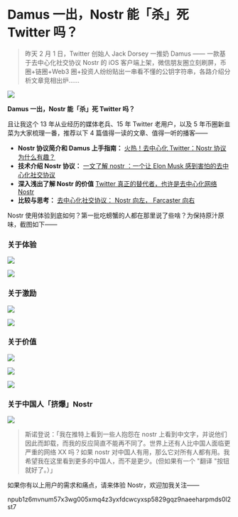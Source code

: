 # Damus 一出，Nostr 能「杀」死 Twitter 吗？

> 昨天 2 月 1 日，Twitter 创始人 Jack Dorsey 一推奶 Damus —— 一款基于去中心化社交协议 Nostr 的 iOS 客户端上架，微信朋友圈立刻刷屏，币圈+链圈+Web3 圈+投资人纷纷贴出一串看不懂的公钥字符串，各路介绍分析文章竞相出炉……

![](./jack.PNG)

**Damus 一出，Nostr 能「杀」死 Twitter 吗？**

且让我这个 13 年从业经历的媒体老兵、15 年 Twitter 老用户，以及 5 年币圈新韭菜为大家梳理一番，推荐以下 4 篇值得一读的文章、值得一听的播客——

- **Nostr 协议简介和 Damus 上手指南：** [火热！去中心化 Twitter：Nostr 协议为什么有趣？](https://mp.weixin.qq.com/s/s4kOaoFazvONifE7-0TF5w)
- **技术介绍 Nostr 协议：** [一文了解 nostr ：一个让 Elon Musk 感到害怕的去中心化社交协议](https://mp.weixin.qq.com/s/DRq1dhHru6xjx_KWCeUfPg)
- **深入浅出了解 Nostr 的价值** [Twitter 真正的替代者，也许是去中心化网络 Nostr](https://mp.weixin.qq.com/s/2OHBS4U4TTCHu2szmvWbBw)
- **比较与思考：** [去中心化社交协议： Nostr 向左， Farcaster 向右](https://mp.weixin.qq.com/s/Tj6shkn_2_BCwSr_YPMrBg)

Nostr 使用体验到底如何？第一批吃螃蟹的人都在那里说了些啥？为保持原汁原味，截图如下——

### 关于体验

![](./alex.png)

![](./chaojijun-01.png)

### 关于激励

![](./chaojijun-00.png)

![](./tumblebit.png)

### 关于价值

![](./bitcoinstate.png)

![](./chaojijun-02.png)

![](./btcdage.png)

### 关于中国人「挤爆」Nostr

![](./snowden.png)

> 斯诺登说：「我在推特上看到一些人抱怨在 nostr 上看到中文字，并说他们因此而卸载，而我的反应简直不能再不同了。世界上还有人比中国人面临更严重的网络 XX 吗？如果 nostr 对中国人有用，那么它对所有人都有用。我希望我在这里看到更多的中国人，而不是更少。(但如果有一个 "翻译 "按钮就好了。）」

如果你有以上用户的需求和痛点，请来体验 Nostr，欢迎加我关注——

npub1z6mvnum57x3wg005xmq4z3yxfdcwcyxsp5829gqz9naeeharpmds0l2st7
